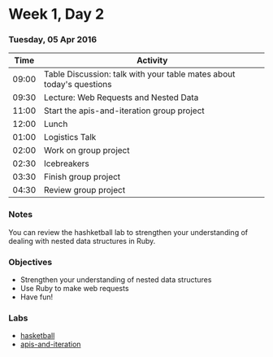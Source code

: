 # Week 1, Day 2

### Tuesday, 05 Apr 2016

| Time | Activity |
| --- | --- |
| 09:00 | Table Discussion: talk with your table mates about today's questions |
| 09:30 | Lecture: Web Requests and Nested Data |
| 11:00 | Start the apis-and-iteration group project |
| 12:00 | Lunch |
| 01:00 | Logistics Talk |
| 02:00 | Work on group project |
| 02:30 | Icebreakers |
| 03:30 | Finish group project |
| 04:30 | Review group project |

### Notes

You can review the hashketball lab to strengthen your understanding of dealing with nested data structures in Ruby.

### Objectives

- Strengthen your understanding of nested data structures 
- Use Ruby to make web requests 
- Have fun! 

### Labs

- [hasketball](http://www.github.com/learn-co-students/hasketball-web-0416)
- [apis-and-iteration](http://www.github.com/learn-co-students/apis-and-iteration-web-0416)

